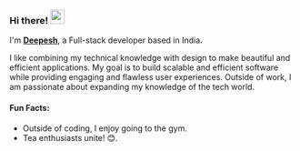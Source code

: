 ### Hi there! <img src="https://emojis.slackmojis.com/emojis/images/1536351075/4594/blob-wave.gif" width="25"/>
 
I'm [**Deepesh**](https://deepeshbind.tech), a Full-stack developer based in India.   

I like combining my technical knowledge with design to make beautiful and efficient applications. My goal is to build scalable and efficient software while providing engaging and flawless user experiences.
Outside of work, I am passionate about expanding my knowledge of the tech world.

#### Fun Facts:
- Outside of coding, I enjoy going to the gym.
- Tea enthusiasts unite! 😊.







